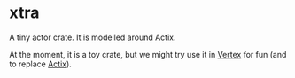 # xtra
A tiny actor crate. It is modelled around Actix.
 
At the moment, it is a toy crate, but we might try use it in [Vertex](https://github.com/Restioson/vertex) for fun (and to replace [Actix](https://github.com/actix/actix)).
